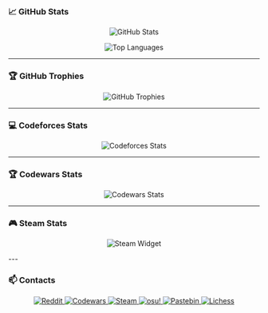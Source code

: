 ### 📈 GitHub Stats

<p align="center">
  <img src="https://github-readme-stats.vercel.app/api?username=nervan-iwnl&show_icons=true&theme=radical" alt="GitHub Stats">
</p>
<p align="center">
  <img src="https://github-readme-stats.vercel.app/api/top-langs/?username=nervan-iwnl&layout=compact&theme=radical" alt="Top Languages">
</p>

---

### 🏆 GitHub Trophies

<p align="center">
  <img src="https://github-profile-trophy.vercel.app/?username=nervan-iwnl&theme=radical&column=7" alt="GitHub Trophies">
</p>

---

### 💻 Codeforces Stats

<p align="center">
  <img src="https://codeforces-readme-stats.vercel.app/api/card?username=nervan.lfy&theme=radical" alt="Codeforces Stats">
</p>

---

### 🏆 Codewars Stats

<p align="center">
  <img src="https://www.codewars.com/users/nervan/badges/large" alt="Codewars Stats">
</p>

---

### 🎮 Steam Stats

<p align="center">
  <img src="https://steam-readme-stats-taupe.vercel.app/steam-widget?steamid=76561198801977286" alt="Steam Widget">
</p>
---

### 📫 Contacts

<p align="center">
  <a href="https://reddit.com/user/nervan_iwnl">
    <img src="https://img.shields.io/badge/Reddit-FF4500?style=for-the-badge&logo=reddit&logoColor=white" alt="Reddit">
  </a>
  <a href="https://www.codewars.com/users/nervan">
    <img src="https://img.shields.io/badge/Codewars-B1361E?style=for-the-badge&logo=codewars&logoColor=white" alt="Codewars">
  </a>
  <a href="https://steamcommunity.com/id/nervan_lfy">
    <img src="https://img.shields.io/badge/Steam-000000?style=for-the-badge&logo=steam&logoColor=white" alt="Steam">
  </a>
  <a href="https://osu.ppy.sh/users/31475193">
    <img src="https://img.shields.io/badge/osu!-EC6F66?style=for-the-badge&logo=osu&logoColor=white" alt="osu!">
  </a>
  <a href="https://pastebin.com/u/ваш_профиль">
    <img src="https://img.shields.io/badge/Pastebin-02396F?style=for-the-badge&logo=pastebin&logoColor=white" alt="Pastebin">
  </a>
  <a href="https://lichess.org/@/nervantus">
    <img src="https://img.shields.io/badge/Lichess-000000?style=for-the-badge&logo=lichess&logoColor=white" alt="Lichess">
  </a>
</p>
